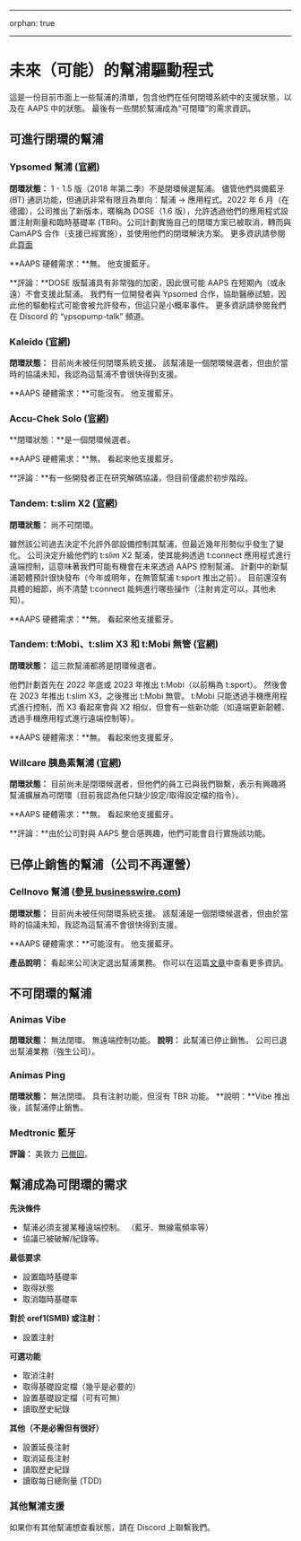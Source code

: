 * * *

orphan: true

* * *

# 未來（可能）的幫浦驅動程式

這是一份目前市面上一些幫浦的清單，包含他們在任何閉環系統中的支援狀態，以及在 AAPS 中的狀態。 最後有一些關於幫浦成為“可閉環”的需求資訊。

## 可進行閉環的幫浦

### Ypsomed 幫浦 ([官網](https://www.ypsomed.com/en/diabetes-care-mylife.html))

**閉環狀態：** 1 - 1.5 版（2018 年第二季）不是閉環候選幫浦。 儘管他們具備藍牙 (BT) 通訊功能，但通訊非常有限且為單向：幫浦 -> 應用程式。2022 年 6 月（在德國），公司推出了新版本，暱稱為 DOSE（1.6 版），允許透過他們的應用程式設置注射劑量和臨時基礎率 (TBR)。公司計劃實施自己的閉環方案已被取消，轉而與 CamAPS 合作（支援已經實施），並使用他們的閉環解決方案。 更多資訊請參閱此[頁面](https://www.mylife-diabetescare.com/en/loop-program.html)

**AAPS 硬體需求：**無。 他支援藍牙。

**評論：**DOSE 版幫浦具有非常強的加密，因此很可能 AAPS 在短期內（或永遠）不會支援此幫浦。 我們有一位開發者與 Ypsomed 合作，協助醫療試驗，因此他的驅動程式可能會被允許發布，但這只是小概率事件。 更多資訊請參閱我們在 Discord 的 “ypsopump-talk” 頻道。

### Kaleido ([官網](https://www.hellokaleido.com/))

**閉環狀態：** 目前尚未被任何閉環系統支援。 該幫浦是一個閉環候選者，但由於當時的協議未知，我認為這幫浦不會很快得到支援。

**AAPS 硬體需求：**可能沒有。 他支援藍牙。

### Accu-Chek Solo ([官網](https://www.roche.com/media/releases/med-cor-2018-07-23.htm))

**閉環狀態：**是一個閉環候選者。

**AAPS 硬體需求：**無。 看起來他支援藍牙。

**評論：**有一些開發者正在研究解碼協議，但目前僅處於初步階段。

### Tandem: t:slim X2 ([官網](https://www.tandemdiabetes.com/))

**閉環狀態：** 尚不可閉環。

雖然該公司過去決定不允許外部設備控制其幫浦，但最近幾年形勢似乎發生了變化。 公司決定升級他們的 t:slim X2 幫浦，使其能夠透過 t:connect 應用程式進行遠端控制，這意味著我們可能有機會在未來透過 AAPS 控制幫浦。 計劃中的新幫浦韌體預計很快發布（今年或明年，在無管幫浦 t:sport 推出之前）。 目前還沒有具體的細節，尚不清楚 t:connect 能夠進行哪些操作（注射肯定可以，其他未知）。

**AAPS 硬體需求：**無。 看起來他支援藍牙。

### Tandem: t:Mobi、t:slim X3 和 t:Mobi 無管 ([官網](https://www.tandemdiabetes.com/about-us/pipeline))

**閉環狀態：** 這三款幫浦都將是閉環候選者。

他們計劃首先在 2022 年底或 2023 年推出 t:Mobi（以前稱為 t:sport）。 然後會在 2023 年推出 t:slim X3，之後推出 t:Mobi 無管。 t:Mobi 只能透過手機應用程式進行控制，而 X3 看起來會與 X2 相似，但會有一些新功能（如遠端更新韌體、透過手機應用程式進行遠端控制等）。

**AAPS 硬體需求：**無。 看起來他支援藍牙。

### Willcare 胰島素幫浦 ([官網](http://shinmyungmedi.com/en/))

**閉環狀態：** 目前尚未是閉環候選者，但他們的員工已與我們聯繫，表示有興趣將幫浦擴展為可閉環（目前我認為他只缺少設定/取得設定檔的指令）。

**AAPS 硬體需求：**無。 看起來他支援藍牙。

**評論：**由於公司對與 AAPS 整合感興趣，他們可能會自行實施該功能。

## 已停止銷售的幫浦（公司不再運營）

### Cellnovo 幫浦 ([參見 businesswire.com](https://www.businesswire.com/news/home/20190328005829/en/Cellnovo-Stops-Manufacturing-and-Commercial-Operations))

**閉環狀態：** 目前尚未被任何閉環系統支援。 該幫浦是一個閉環候選者，但由於當時的協議未知，我認為這幫浦不會很快得到支援。

**AAPS 硬體需求：**可能沒有。 他支援藍牙。

**產品說明：** 看起來公司決定退出幫浦業務。 你可以在這篇[文章](https://diabetogenic.wordpress.com/2019/04/01/and-then-cellnovo-disappeared/?fbclid=IwAR12Ow6gVbEOuD1zw7aNjBwqj5_aPkPipteHY1VHBvT3mchlH2y7Us6ZeAU)中查看更多資訊。

## 不可閉環的幫浦

### Animas Vibe

**閉環狀態：** 無法閉環。 無遠端控制功能。 **說明：** 此幫浦已停止銷售。 公司已退出幫浦業務（強生公司）。

### Animas Ping

**閉環狀態：** 無法閉環。 具有注射功能，但沒有 TBR 功能。 **說明：**Vibe 推出後，該幫浦停止銷售。

### Medtronic 藍牙

**評論：** 美敦力 [已撤回](https://www.tidepool.org/blog/tidepool-loop-partner-update-ace-pumps)。

## 幫浦成為可閉環的需求

**先決條件**

- 幫浦必須支援某種遠端控制。 （藍牙、無線電頻率等）
- 協議已被破解/紀錄等。

**最低要求**

- 設置臨時基礎率
- 取得狀態
- 取消臨時基礎率

**對於 oref1(SMB) 或注射：**

- 設置注射

**可選功能**

- 取消注射
- 取得基礎設定檔（幾乎是必要的）
- 設置基礎設定檔（可有可無）
- 讀取歷史紀錄 

**其他（不是必需但有很好）**

- 設置延長注射
- 取消延長注射
- 讀取歷史紀錄
- 讀取每日總劑量 (TDD)

### 其他幫浦支援

如果你有其他幫浦想查看狀態，請在 Discord 上聯繫我們。